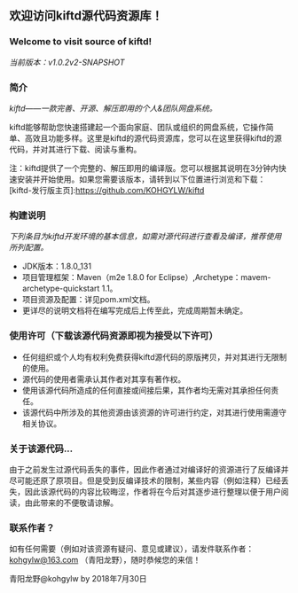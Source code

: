 ## 欢迎访问kiftd源代码资源库！
### Welcome to visit source of kiftd!

_当前版本：v1.0.2v2-SNAPSHOT_

### 简介
_kiftd——一款完善、开源、解压即用的个人&团队网盘系统。_

kiftd能够帮助您快速搭建起一个面向家庭、团队或组织的网盘系统，它操作简单、高效且功能多样。这里是kiftd的源代码资源库，您可以在这里获得kiftd的源代码，并对其进行下载、阅读与重构。

注：kiftd提供了一个完整的、解压即用的编译版。您可以根据其说明在3分钟内快速安装并开始使用。如果您需要该版本，请转到以下位置进行浏览和下载：
[kiftd-发行版主页]:https://github.com/KOHGYLW/kiftd

### 构建说明
_下列条目为kiftd开发环境的基本信息，如需对源代码进行查看及编译，推荐使用所列配置。_
+ JDK版本：1.8.0_131
+ 项目管理框架：Maven（m2e 1.8.0 for Eclipse）,Archetype：mavem-archetype-quickstart 1.1。
+ 项目资源及配置：详见pom.xml文档。
+ 更详尽的说明文档将在编写完成后上传至此，完成周期暂未确定。

### 使用许可（下载该源代码资源即视为接受以下许可）
* 任何组织或个人均有权利免费获得kiftd源代码的原版拷贝，并对其进行无限制的使用。
* 源代码的使用者需承认其作者对其享有著作权。
* 使用该源代码所造成的任何直接或间接后果，其作者均无需对其承担任何责任。
* 该源代码中所涉及的其他资源由该资源的许可进行约定，对其进行使用需遵守相关协议。

### 关于该源代码...
由于之前发生过源代码丢失的事件，因此作者通过对编译好的资源进行了反编译并尽可能还原了原项目。但是受到反编译技术的限制，某些内容（例如注释）已经丢失，因此该源代码的内容比较晦涩，作者将在今后对其逐步进行整理以便于用户阅读，由此带来的不便敬请谅解。

### 联系作者？
如有任何需要（例如对该资源有疑问、意见或建议），请发件联系作者： kohgylw@163.com （青阳龙野），随时恭候您的来信！

青阳龙野@kohgylw by 2018年7月30日

